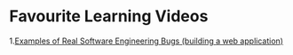 # Favourite Learning Videos 


1.[Examples of Real Software Engineering Bugs (building a web application)](https://www.youtube.com/watch?v=C2kyxaQaXKc)

